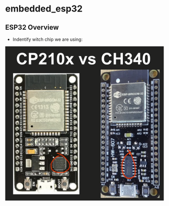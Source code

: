 # embedded_esp32

## ESP32 Overview

- Indentify witch chip we are using:

![alt text](image-1.png)

 


